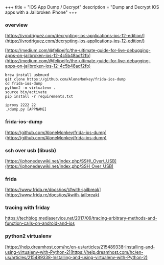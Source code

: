 +++
title = "IOS App Dump / Decrypt"
description = "Dump and Decrypt IOS apps with a Jailbroken iPhone"
+++

### overview

[https://ivrodriguez.com/decrypting-ios-applications-ios-12-edition/](https://ivrodriguez.com/decrypting-ios-applications-ios-12-edition/)

[https://medium.com/@felipejfc/the-ultimate-guide-for-live-debugging-apps-on-jailbroken-ios-12-4c5b48adf2fb](https://medium.com/@felipejfc/the-ultimate-guide-for-live-debugging-apps-on-jailbroken-ios-12-4c5b48adf2fb)

```
brew install usbmuxd
git clone https://github.com/AloneMonkey/frida-ios-dump
cd frida-ios-dump
python2 -m virtualenv .
source bin/activate
pip install -r requirements.txt
```

```
iproxy 2222 22
./dump.py [APPNAME]
```

### frida-ios-dump

[https://github.com/AloneMonkey/frida-ios-dump](https://github.com/AloneMonkey/frida-ios-dump)

### ssh over usb \(libusb\)

[https://iphonedevwiki.net/index.php/SSH\_Over\_USB](https://iphonedevwiki.net/index.php/SSH_Over_USB)

### frida

[https://www.frida.re/docs/ios/\#with-jailbreak](https://www.frida.re/docs/ios/#with-jailbreak)

### tracing with friday

https://techblog.mediaservice.net/2017/09/tracing-arbitrary-methods-and-function-calls-on-android-and-ios


### python2 virtualenv

[https://help.dreamhost.com/hc/en-us/articles/215489338-Installing-and-using-virtualenv-with-Python-2](https://help.dreamhost.com/hc/en-us/articles/215489338-Installing-and-using-virtualenv-with-Python-2)

